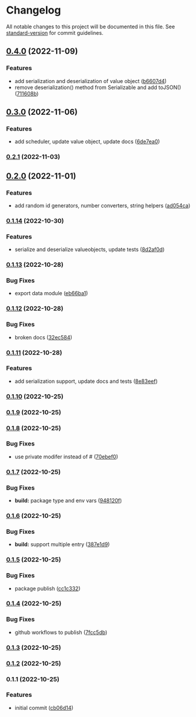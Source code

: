 # Changelog

All notable changes to this project will be documented in this file. See [standard-version](https://github.com/conventional-changelog/standard-version) for commit guidelines.

## [0.4.0](https://github.com/sohailalam2/abu/compare/v0.3.0...v0.4.0) (2022-11-09)

### Features

- add serialization and deserialization of value object ([b6607d4](https://github.com/sohailalam2/abu/commit/b6607d44718fa6b182fbe9df0ba2326434920506))
- remove deserialization() method from Serializable and add toJSON() ([711608b](https://github.com/sohailalam2/abu/commit/711608bd44cfec908a648e9bef560902ff709760))

## [0.3.0](https://github.com/sohailalam2/abu/compare/v0.2.1...v0.3.0) (2022-11-06)

### Features

- add scheduler, update value object, update docs ([6de7ea0](https://github.com/sohailalam2/abu/commit/6de7ea013a646669cb09e8540a8dac0c5a00a19c))

### [0.2.1](https://github.com/sohailalam2/abu/compare/v0.2.0...v0.2.1) (2022-11-03)

## [0.2.0](https://github.com/sohailalam2/abu/compare/v0.1.14...v0.2.0) (2022-11-01)

### Features

- add random id generators, number converters, string helpers ([ad054ca](https://github.com/sohailalam2/abu/commit/ad054ca66290b049139b00292a05273250fbb778))

### [0.1.14](https://github.com/sohailalam2/abu/compare/v0.1.13...v0.1.14) (2022-10-30)

### Features

- serialize and deserialize valueobjects, update tests ([8d2af0d](https://github.com/sohailalam2/abu/commit/8d2af0d6dc12cb4a2ed6baac5e1349b5789e788e))

### [0.1.13](https://github.com/sohailalam2/abu/compare/v0.1.12...v0.1.13) (2022-10-28)

### Bug Fixes

- export data module ([eb66ba1](https://github.com/sohailalam2/abu/commit/eb66ba1c233e4a43c2705c172d1b706c3cd5b599))

### [0.1.12](https://github.com/sohailalam2/abu/compare/v0.1.11...v0.1.12) (2022-10-28)

### Bug Fixes

- broken docs ([32ec584](https://github.com/sohailalam2/abu/commit/32ec5844a8b583dbbcc9ccdbdfd5db84d8f23994))

### [0.1.11](https://github.com/sohailalam2/abu/compare/v0.1.10...v0.1.11) (2022-10-28)

### Features

- add serialization support, update docs and tests ([8e83eef](https://github.com/sohailalam2/abu/commit/8e83eef2967964c58f28abf4667c6d742c275ecd))

### [0.1.10](https://github.com/sohailalam2/abu/compare/v0.1.9...v0.1.10) (2022-10-25)

### [0.1.9](https://github.com/sohailalam2/abu/compare/v0.1.8...v0.1.9) (2022-10-25)

### [0.1.8](https://github.com/sohailalam2/abu/compare/v0.1.7...v0.1.8) (2022-10-25)

### Bug Fixes

- use private modifer instead of # ([70ebef0](https://github.com/sohailalam2/abu/commit/70ebef0463b96a07c2d83c404f0b82dc8cec4faa))

### [0.1.7](https://github.com/sohailalam2/abu/compare/v0.1.6...v0.1.7) (2022-10-25)

### Bug Fixes

- **build:** package type and env vars ([948120f](https://github.com/sohailalam2/abu/commit/948120fbeb23841ea145c7c28122f00ef29f730a))

### [0.1.6](https://github.com/sohailalam2/abu/compare/v0.1.5...v0.1.6) (2022-10-25)

### Bug Fixes

- **build:** support multiple entry ([387e1d9](https://github.com/sohailalam2/abu/commit/387e1d959555a781e875acb42bddaf97b549cb0c))

### [0.1.5](https://github.com/sohailalam2/abu/compare/v0.1.4...v0.1.5) (2022-10-25)

### Bug Fixes

- package publish ([cc1c332](https://github.com/sohailalam2/abu/commit/cc1c3320cbbfa50c6e2865aa16a308a7d75044fc))

### [0.1.4](https://github.com/sohailalam2/abu/compare/v0.1.3...v0.1.4) (2022-10-25)

### Bug Fixes

- github workflows to publish ([7fcc5db](https://github.com/sohailalam2/abu/commit/7fcc5db4718fe4738f391b68b6ca2bdafdfce524))

### [0.1.3](https://github.com/sohailalam2/abu/compare/v0.1.2...v0.1.3) (2022-10-25)

### [0.1.2](https://github.com/sohailalam2/abu/compare/v0.1.1...v0.1.2) (2022-10-25)

### 0.1.1 (2022-10-25)

### Features

- initial commit ([cb06d14](https://github.com/sohailalam2/abu/commit/cb06d14f950567878e14345a637b5f559017da79))
